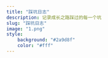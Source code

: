 ```yaml
---
title: "踩坑日志"
description: 记录成长之路踩过的每一个坑
slug: "踩坑日志"
image: "1.png"
style:
    background: "#2a9d8f"
    color: "#fff"
---
```

